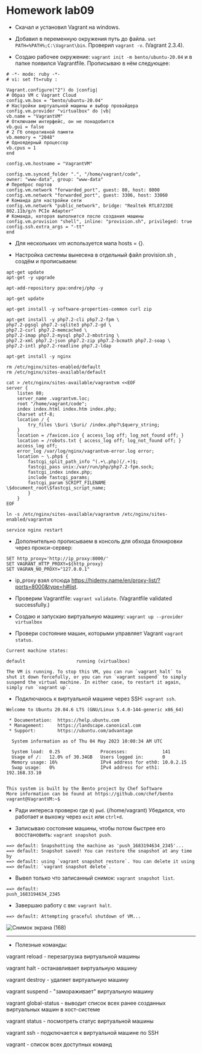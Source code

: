 # Homework lab09

* Скачал и установил Vagrant на windows.

* Добавил в переменную окружения путь до файла. 
`set PATH=%PATH%;C:\Vagrant\bin`. Проверил `vagrant -v`. (Vagrant 2.3.4).

* Создаю рабочее окружение:
`vagrant init -m bento/ubuntu-20.04` и в папке появился Vagrantfile. Прописываю в нём следующее:

```
# -*- mode: ruby -*-
# vi: set ft=ruby :

Vagrant.configure("2") do |config|
# Образ VM c Vagrant Cloud
config.vm.box = "bento/ubuntu-20.04"
# Настройки виртуальной машины и выбор провайдера
config.vm.provider "virtualbox" do |vb|
vb.name = "VagrantVM"
# Отключаем интерфейс, он не понадобится
vb.gui = false
# 2 Гб оперативной памяти
vb.memory = "2048"
# Одноядерный процессор
vb.cpus = 1
end

config.vm.hostname = "VagrantVM"

config.vm.synced_folder ".", "/home/vagrant/code", 
owner: "www-data", group: "www-data"
# Переброс портов
config.vm.network "forwarded_port", guest: 80, host: 8000
config.vm.network "forwarded_port", guest: 3306, host: 33060
# Команда для настройки сети
config.vm.network "public_network", bridge: "Realtek RTL8723DE 802.11b/g/n PCIe Adapter"
# Команда, которая выполнится после создания машины
config.vm.provision "shell", inline: "provision.sh", privileged: true
config.ssh.extra_args = "-tt"
end
```

* Для нескольких vm используется мапа hosts = {}.

* Настройка системы вынесена в отдельный файл provision.sh , создём и прописываем:

```
apt-get update
apt-get -y upgrade

apt-add-repository ppa:ondrej/php -y	

apt-get update

apt-get install -y software-properties-common curl zip

apt-get install -y php7.2-cli php7.2-fpm \
php7.2-pgsql php7.2-sqlite3 php7.2-gd \
php7.2-curl php7.2-memcached \
php7.2-imap php7.2-mysql php7.2-mbstring \
php7.2-xml php7.2-json php7.2-zip php7.2-bcmath php7.2-soap \
php7.2-intl php7.2-readline php7.2-ldap

apt-get install -y nginx

rm /etc/nginx/sites-enabled/default
rm /etc/nginx/sites-available/default

cat > /etc/nginx/sites-available/vagrantvm <<EOF
server {
	listen 80;
	server_name .vagrantvm.loc;
	root "/home/vagrant/code";
	index index.html index.htm index.php;
	charset utf-8;
	location / {
		try_files \$uri \$uri/ /index.php?\$query_string;
	}
	location = /favicon.ico { access_log off; log_not_found off; }
	location = /robots.txt { access_log off; log_not_found off; }
	access_log off;
	error_log /var/log/nginx/vagrantvm-error.log error;
	location ~ \.php$ {
		fastcgi_split_path_info ^(.+\.php)(/.+)$;
		fastcgi_pass unix:/var/run/php/php7.2-fpm.sock;
		fastcgi_index index.php;
		include fastcgi_params;
		fastcgi_param SCRIPT_FILENAME \$document_root\$fastcgi_script_name;
		}
	}
EOF

ln -s /etc/nginx/sites-available/vagrantvm /etc/nginx/sites-enabled/vagrantvm

service nginx restart
```

* Дополнительно прописываем в консоль для обхода блокировки через прокси-сервер:

```
SET http_proxy='http://ip_proxy:8000/'
SET VAGRANT_HTTP_PROXY=${http_proxy}
SET VAGRAN_NO_PROXY="127.0.0.1"
```

* ip_proxy взял отсюда https://hidemy.name/en/proxy-list/?ports=8000&type=h#list.

* Проверим Vagrantfile: `vagrant validate`. (Vagrantfile validated successfully.)

* Создаю и запускаю виртуальную машину: `vagrant up --provider virtualbox`

* Провери состояние машин, которыми управляет Vagrant `vagrant status`.

```
Current machine states:

default                   running (virtualbox)

The VM is running. To stop this VM, you can run `vagrant halt` to
shut it down forcefully, or you can run `vagrant suspend` to simply
suspend the virtual machine. In either case, to restart it again,
simply run `vagrant up`.
```

* Подключаюсь к виртуальной машине через SSH: `vagrant ssh`.

```
Welcome to Ubuntu 20.04.6 LTS (GNU/Linux 5.4.0-144-generic x86_64)

 * Documentation:  https://help.ubuntu.com
 * Management:     https://landscape.canonical.com
 * Support:        https://ubuntu.com/advantage

  System information as of Thu 04 May 2023 10:00:34 AM UTC

  System load:  0.25               Processes:             141
  Usage of /:   12.0% of 30.34GB   Users logged in:       0
  Memory usage: 16%                IPv4 address for eth0: 10.0.2.15
  Swap usage:   0%                 IPv4 address for eth1: 192.168.33.10


This system is built by the Bento project by Chef Software
More information can be found at https://github.com/chef/bento
vagrant@VagrantVM:~$
```

* Ради интереса проверю где я) `pwd`. (/home/vagrant) Убедился, что работает и выхожу через `exit` или `ctrl+d`.

* Записываю состояние машины, чтобы потом быстрее его восстановить: `vagrant snapshot push`.

```
==> default: Snapshotting the machine as 'push_1683194634_2345'...
==> default: Snapshot saved! You can restore the snapshot at any time by
==> default: using `vagrant snapshot restore`. You can delete it using
==> default: `vagrant snapshot delete`.
```

* Вывел только что записанный снимок: `vagrant snapshot list`.

```
==> default:
push_1683194634_2345
```

* Завершаю работу с вм: `vagrant halt`.

```
==> default: Attempting graceful shutdown of VM...
```

![Снимок экрана (168)](https://user-images.githubusercontent.com/55855887/236183371-6fad8d3b-9412-4169-ac1b-0a22afb6be51.png)

------------------------------------------------------------------
* Полезные команды:

vagrant reload - перезагрузка виртуальной машины

vagrant halt  - останавливает виртуальную машину

vagrant destroy  - удаляет виртуальную машину

vagrant suspend  - "замораживает" виртуальную машину

vagrant global-status  - выводит список всех ранее созданных виртуальных машин в хост-системе

vagrant status - посмотреть статус виртуальной машины

vagrant ssh  - подключается к виртуальной машине по SSH

vagrant - список всех доступных команд
